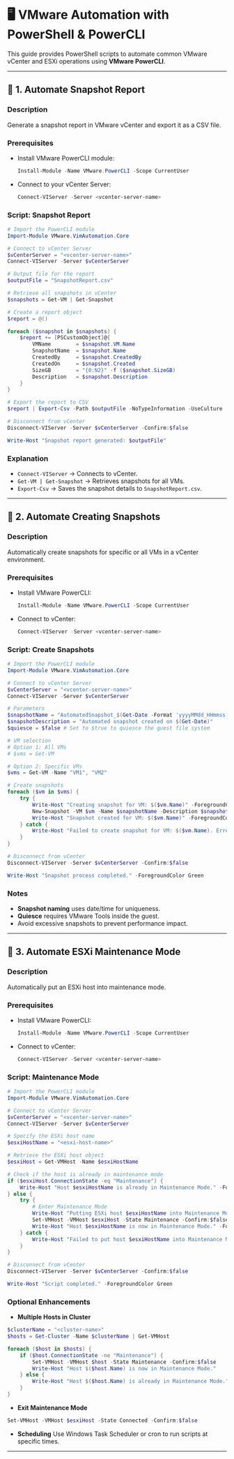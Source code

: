 # 🖥 VMware Automation with PowerShell & PowerCLI

This guide provides PowerShell scripts to automate common VMware vCenter and ESXi operations using **VMware PowerCLI**.

---

## 📌 1. Automate Snapshot Report

### **Description**
Generate a snapshot report in VMware vCenter and export it as a CSV file.

### **Prerequisites**
- Install VMware PowerCLI module:
  ```powershell
  Install-Module -Name VMware.PowerCLI -Scope CurrentUser
  ```
- Connect to your vCenter Server:
  ```powershell
  Connect-VIServer -Server <vcenter-server-name>
  ```

### **Script: Snapshot Report**
```powershell
# Import the PowerCLI module
Import-Module VMware.VimAutomation.Core

# Connect to vCenter Server
$vCenterServer = "<vcenter-server-name>"
Connect-VIServer -Server $vCenterServer

# Output file for the report
$outputFile = "SnapshotReport.csv"

# Retrieve all snapshots in vCenter
$snapshots = Get-VM | Get-Snapshot

# Create a report object
$report = @()

foreach ($snapshot in $snapshots) {
    $report += [PSCustomObject]@{
        VMName        = $snapshot.VM.Name
        SnapshotName  = $snapshot.Name
        CreatedBy     = $snapshot.CreatedBy
        CreatedOn     = $snapshot.Created
        SizeGB        = "{0:N2}" -f ($snapshot.SizeGB)
        Description   = $snapshot.Description
    }
}

# Export the report to CSV
$report | Export-Csv -Path $outputFile -NoTypeInformation -UseCulture

# Disconnect from vCenter
Disconnect-VIServer -Server $vCenterServer -Confirm:$false

Write-Host "Snapshot report generated: $outputFile"
```

### **Explanation**
- `Connect-VIServer` → Connects to vCenter.
- `Get-VM | Get-Snapshot` → Retrieves snapshots for all VMs.
- `Export-Csv` → Saves the snapshot details to `SnapshotReport.csv`.

---

## 📌 2. Automate Creating Snapshots

### **Description**
Automatically create snapshots for specific or all VMs in a vCenter environment.

### **Prerequisites**
- Install VMware PowerCLI:
  ```powershell
  Install-Module -Name VMware.PowerCLI -Scope CurrentUser
  ```
- Connect to vCenter:
  ```powershell
  Connect-VIServer -Server <vcenter-server-name>
  ```

### **Script: Create Snapshots**
```powershell
# Import the PowerCLI module
Import-Module VMware.VimAutomation.Core

# Connect to vCenter Server
$vCenterServer = "<vcenter-server-name>"
Connect-VIServer -Server $vCenterServer

# Parameters
$snapshotName = "AutomatedSnapshot_$(Get-Date -Format 'yyyyMMdd_HHmmss')"
$snapshotDescription = "Automated snapshot created on $(Get-Date)"
$quiesce = $false # Set to $true to quiesce the guest file system

# VM selection
# Option 1: All VMs
# $vms = Get-VM

# Option 2: Specific VMs
$vms = Get-VM -Name "VM1", "VM2"

# Create snapshots
foreach ($vm in $vms) {
    try {
        Write-Host "Creating snapshot for VM: $($vm.Name)" -ForegroundColor Green
        New-Snapshot -VM $vm -Name $snapshotName -Description $snapshotDescription -Quiesce $quiesce
        Write-Host "Snapshot created for VM: $($vm.Name)" -ForegroundColor Cyan
    } catch {
        Write-Host "Failed to create snapshot for VM: $($vm.Name). Error: $_" -ForegroundColor Red
    }
}

# Disconnect from vCenter
Disconnect-VIServer -Server $vCenterServer -Confirm:$false

Write-Host "Snapshot process completed." -ForegroundColor Green
```

### **Notes**
- **Snapshot naming** uses date/time for uniqueness.
- **Quiesce** requires VMware Tools inside the guest.
- Avoid excessive snapshots to prevent performance impact.

---

## 📌 3. Automate ESXi Maintenance Mode

### **Description**
Automatically put an ESXi host into maintenance mode.

### **Prerequisites**
- Install VMware PowerCLI:
  ```powershell
  Install-Module -Name VMware.PowerCLI -Scope CurrentUser
  ```
- Connect to vCenter:
  ```powershell
  Connect-VIServer -Server <vcenter-server-name>
  ```

### **Script: Maintenance Mode**
```powershell
# Import the PowerCLI module
Import-Module VMware.VimAutomation.Core

# Connect to vCenter Server
$vCenterServer = "<vcenter-server-name>"
Connect-VIServer -Server $vCenterServer

# Specify the ESXi host name
$esxiHostName = "<esxi-host-name>"

# Retrieve the ESXi host object
$esxiHost = Get-VMHost -Name $esxiHostName

# Check if the host is already in maintenance mode
if ($esxiHost.ConnectionState -eq "Maintenance") {
    Write-Host "Host $esxiHostName is already in Maintenance Mode." -ForegroundColor Yellow
} else {
    try {
        # Enter Maintenance Mode
        Write-Host "Putting ESXi host $esxiHostName into Maintenance Mode..." -ForegroundColor Green
        Set-VMHost -VMHost $esxiHost -State Maintenance -Confirm:$false
        Write-Host "Host $esxiHostName is now in Maintenance Mode." -ForegroundColor Cyan
    } catch {
        Write-Host "Failed to put host $esxiHostName into Maintenance Mode. Error: $_" -ForegroundColor Red
    }
}

# Disconnect from vCenter
Disconnect-VIServer -Server $vCenterServer -Confirm:$false

Write-Host "Script completed." -ForegroundColor Green
```

### **Optional Enhancements**
- **Multiple Hosts in Cluster**
```powershell
$clusterName = "<cluster-name>"
$hosts = Get-Cluster -Name $clusterName | Get-VMHost

foreach ($host in $hosts) {
    if ($host.ConnectionState -ne "Maintenance") {
        Set-VMHost -VMHost $host -State Maintenance -Confirm:$false
        Write-Host "Host $($host.Name) is now in Maintenance Mode."
    } else {
        Write-Host "Host $($host.Name) is already in Maintenance Mode."
    }
}
```

- **Exit Maintenance Mode**
```powershell
Set-VMHost -VMHost $esxiHost -State Connected -Confirm:$false
```

- **Scheduling**
Use Windows Task Scheduler or cron to run scripts at specific times.

---
